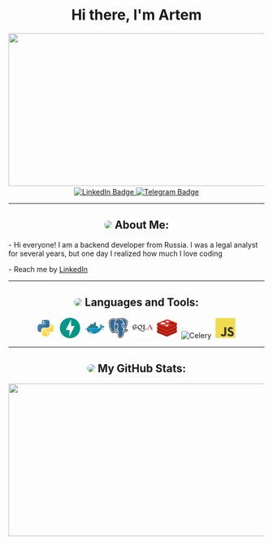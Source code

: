 <!-- <div id="header" align="center">
  <a href="https://www.linkedin.com/in/artemrakhaev/">
  <img src="https://media.giphy.com/media/v1.Y2lkPTc5MGI3NjExcGZycW5pOGc4Mnp6dXQ3dGc0eXByZ21nODloaTV1c3RkMmk4am9zeiZlcD12MV9pbnRlcm5hbF9naWZfYnlfaWQmY3Q9Zw/fwbZnTftCXVocKzfxR/giphy.gif" width="150"/>
  </a>
</div> -->
<div align="center">
  <h1>Hi there, I'm Artem</h1>
</div>

<div align="center">
  <img src="https://media.giphy.com/media/dWesBcTLavkZuG35MI/giphy.gif" width="600" height="300"/>
</div>
<div id="badges" align="center">
  <a href="https://www.linkedin.com/in/artemrakhaev/">
    <img src="https://img.shields.io/badge/LinkedIn-blue?logo=linkedin&logoColor=white&style=for-the-badge" alt="LinkedIn Badge" width="297" height="60"/>
  </a>
  <a href="https://t.me/rakhaev_a">
    <img src="https://img.shields.io/badge/Telegram-blue?logo=telegram&logoColor=white&style=for-the-badge" alt="Telegram Badge" width="298" height="60"/>
  </a>   
 </div>


---
<div>
  <div align="center">
 <h2> <img src = "https://media.giphy.com/media/v1.Y2lkPTc5MGI3NjExbnNqY2tiYjd5d2toMnF0cWY0eHdkazYwZ3c3bXViajN2czAwYTM3NyZlcD12MV9pbnRlcm5hbF9naWZfYnlfaWQmY3Q9Zw/KiMBUPZUhUg4HRV6PW/giphy.gif" width = 50px style="border-radius: 50px"> About Me:</h2>
  </div>  
<p>- Hi everyone! I am a backend developer from Russia. I was a legal analyst for several years, but one day I realized how much I love coding</p>
<p>- Reach me by <a href='https://www.linkedin.com/in/artemrakhaev/'>LinkedIn</a></p>
</div>

---
<div>
  <div align='center'>
<h2> <img src = "https://media.giphy.com/media/v1.Y2lkPTc5MGI3NjExNDFzN3JiZnczNW9hYnFjNTF4MTE0dGJybDJlajdibjVvbzZoOW55ZiZlcD12MV9pbnRlcm5hbF9naWZfYnlfaWQmY3Q9Zw/fwbZnTftCXVocKzfxR/giphy.gif" width = 50px style="border-radius: 50px"> Languages and Tools:</h2>
  </div>
 <div align='center'>
   <img src="https://github.com/devicons/devicon/blob/master/icons/python/python-original.svg" title="Python" alt="Python" width="40" height="40"/>&nbsp;
<!--   <img src="https://github.com/devicons/devicon/blob/master/icons/django/django-plain.svg" title="Django" alt="Django" width="40" height="40"/>&nbsp; -->
  <img src="https://github.com/devicons/devicon/blob/master/icons/fastapi/fastapi-original.svg" title="FastAPI" alt="FastAPI" width="40" height="40"/>&nbsp;
<!--   <img src="https://www.pngfind.com/pngs/m/128-1286693_flask-framework-logo-svg-hd-png-download.png" title="Flask" alt="Flask" width="40" height="40"/>&nbsp; -->
  <img src="https://github.com/devicons/devicon/blob/master/icons/docker/docker-original.svg" title="Docker" alt="Docker" width="40" height="40"/>&nbsp;
  <img src="https://github.com/devicons/devicon/blob/master/icons/postgresql/postgresql-original.svg" title="Postgresql" alt="Postgresql" width="40" height="40"/>&nbsp;
  <img src="https://github.com/devicons/devicon/blob/master/icons/sqlalchemy/sqlalchemy-original.svg" title="sqlalchemy" alt="SQLAlchemy" width="40" height="40"/>&nbsp;
<!--   <img src="https://raw.githubusercontent.com/tomchristie/uvicorn/master/docs/uvicorn.png" title="Uvicorn" alt="Uvicorn" width="40" height="40"/>&nbsp; -->
<!--   <img src="https://github.com/devicons/devicon/blob/master/icons/git/git-original.svg" title="Git" alt="Git" width="40" height="40"/>&nbsp; -->
  <img src="https://github.com/devicons/devicon/blob/master/icons/redis/redis-original.svg" title="Redis" alt="Redis" width="40" height="40"/>&nbsp;
  <img src="https://docs.celeryq.dev/en/stable/_static/celery_512.png" title="Celery" alt="Celery" width="40" height="40"/>&nbsp;
   <img src="https://github.com/devicons/devicon/blob/master/icons/javascript/javascript-original.svg" title="JavaScript" alt="JavaScript" width="40" height="40"/>&nbsp;
<!--    <img src="https://github.com/devicons/devicon/blob/master/icons/react/react-original.svg" title="React" alt="React" width="40" height="40"/>&nbsp;
  <img src="https://github.com/devicons/devicon/blob/master/icons/tailwindcss/tailwindcss-plain.svg" title="Tailwindcss" alt="Tailwindcss" width="40" height="40"/>&nbsp; -->
 </div>
  </div>

  ---

<div>
  <div align='center'>
<h2> <img src = "https://i.pinimg.com/originals/65/c4/f4/65c4f452571be1261e9c623f7da488ac.gif" width = 50px style="border-radius: 50px"> My GitHub Stats:</h2>
  </div>
</div>
<div align="center">
  <img src="https://github-readme-stats.vercel.app/api/top-langs/?username=drwalther&layout=donut&theme=vision-friendly-dark" width="600" height="300"/>
</div>

<!--
**drwalther/drwalther** is a ✨ _special_ ✨ repository because its `README.md` (this file) appears on your GitHub profile.

Here are some ideas to get you started:

- 🔭 I’m currently working on ...
- 🌱 I’m currently learning ...
- 👯 I’m looking to collaborate on ...
- 🤔 I’m looking for help with ...
- 💬 Ask me about ...
- 📫 How to reach me: ...
- 😄 Pronouns: ...
- ⚡ Fun fact: ...
-->
